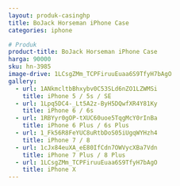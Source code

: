 ```yaml
---
layout: produk-casinghp
title: BoJack Horseman iPhone Case
categories: iphone

# Produk
product-title: BoJack Horseman iPhone Case
harga: 90000
sku: hn-3985
image-drive: 1LCsgZMm_TCPFiruuEuaa6S9TfyH7bAgO
gallery:
  - url: 1ANkmcltbBhxybv0C53SLd6nZO1LZWMSi
    title: iPhone 5 / 5s / SE
  - url: 1Lpq5DC4-_Lt5A2z-ByH5DQwfXR4Y81Ky
    title: iPhone 6 / 6s
  - url: 1RBYyr0gOP-tXUC60uoe5TqgMcY0rInBa
    title: iPhone 6 Plus / 6s Plus
  - url: 1_Fk56R8FeYUC8uRtbDoS05iUgqWYHzh4
    title: iPhone 7 / 8
  - url: 1cJx84euXA_eE80IfCdn7OWVycXBa7Vdn
    title: iPhone 7 Plus / 8 Plus
  - url: 1LCsgZMm_TCPFiruuEuaa6S9TfyH7bAgO
    title: iPhone X
---
```

